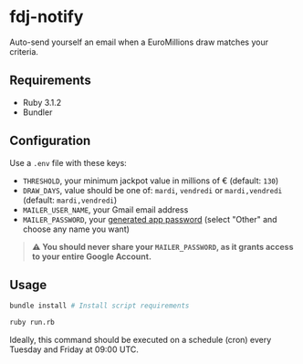 # fdj-notify

Auto-send yourself an email when a EuroMillions draw matches your criteria.

## Requirements

- Ruby 3.1.2
- Bundler

## Configuration

Use a `.env` file with these keys:
- `THRESHOLD`, your minimum jackpot value in millions of € (default: `130`)
- `DRAW_DAYS`, value should be one of: `mardi`, `vendredi` or `mardi,vendredi` (default: `mardi,vendredi`)
- `MAILER_USER_NAME`, your Gmail email address
- `MAILER_PASSWORD`, your [generated app password](https://myaccount.google.com/apppasswords) (select "Other" and choose any name you want)

> **⚠️ You should never share your `MAILER_PASSWORD`, as it grants access to your entire Google Account.**

## Usage

``` sh
bundle install # Install script requirements
```

``` sh
ruby run.rb
```

Ideally, this command should be executed on a schedule (cron) every Tuesday and Friday at 09:00 UTC.
